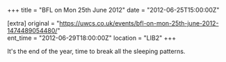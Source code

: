 +++
title = "BFL on Mon 25th June 2012"
date = "2012-06-25T15:00:00Z"

[extra]
original = "https://uwcs.co.uk/events/bfl-on-mon-25th-june-2012-1474489054480/"    
ent_time = "2012-06-29T18:00:00Z"
location = "LIB2"
+++

It's the end of the year, time to break all the sleeping patterns.

